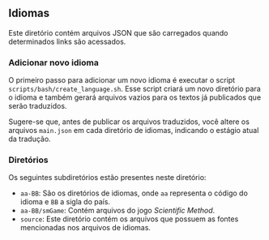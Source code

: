 ## Idiomas

Este diretório contém arquivos JSON que são carregados quando determinados links são acessados.

### Adicionar novo idioma

O primeiro passo para adicionar um novo idioma é executar o script `scripts/bash/create_language.sh`. Esse script criará um novo diretório para o idioma e também gerará arquivos vazios para os textos já publicados que serão traduzidos.

Sugere-se que, antes de publicar os arquivos traduzidos, você altere os arquivos `main.json` em cada diretório de idiomas, indicando o estágio atual da tradução.

### Diretórios

Os seguintes subdiretórios estão presentes neste diretório:

-  `aa-BB`: São os diretórios de idiomas, onde `aa` representa o código do idioma e `BB` a sigla do país.
-  `aa-BB/smGame`: Contém arquivos do jogo *Scientific Method*.
-  `source`: Este diretório contém os arquivos que possuem as fontes mencionadas nos arquivos de idiomas.

